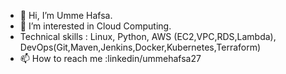 - 👋 Hi, I’m Umme Hafsa.
- 👀 I’m interested in Cloud Computing.
- Technical skills : Linux, Python, AWS (EC2,VPC,RDS,Lambda), DevOps(Git,Maven,Jenkins,Docker,Kubernetes,Terraform)
- 📫 How to reach me :linkedin/ummehafsa27

<!---
uhafsa/uhafsa is a ✨ special ✨ repository because its `README.md` (this file) appears on your GitHub profile.
You can click the Preview link to take a look at your changes.
--->
